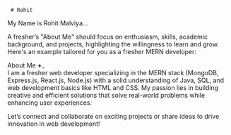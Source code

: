      # Rohit    
 My Name is Rohit Malviya...                  

        
A fresher’s "About Me" should focus on enthusiasm, skills, academic background, and projects, highlighting the willingness to learn and grow. Here's an example tailored for you as a fresher MERN developer:
             
About Me __+___               
I am a fresher web developer specializing in the MERN stack (MongoDB, Express.js, React.js, Node.js) with a solid understanding of Java, SQL, and web development basics like HTML and CSS. My passion lies in building creative and efficient solutions that solve real-world problems while enhancing user experiences.    
                                                                                                           
             
Let’s connect and collaborate on exciting projects or share ideas to drive innovation in web development!                                               
                                                                                                                                       
      
     
